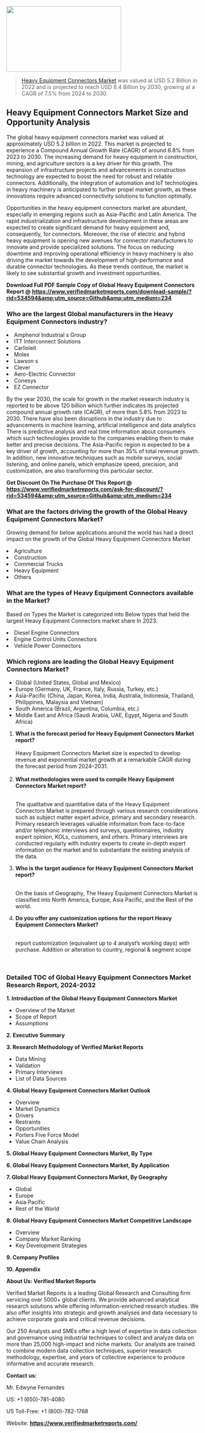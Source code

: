 
<img src="https://ffe5etoiles.com/wp-content/uploads/2024/12/MST1-300x171.png" alt="" width="300" height="171" class="alignnone size-medium wp-image-20088" /><blockquote><p><p><a href="https://www.verifiedmarketreports.com/download-sample/?rid=534594&utm_source=Github&utm_medium=234" target="_blank">Heavy Equipment Connectors Market</a> was valued at USD 5.2 Billion in 2022 and is projected to reach USD 8.4 Billion by 2030, growing at a CAGR of 7.5% from 2024 to 2030.</p></blockquote><p><h2>Heavy Equipment Connectors Market Size and Opportunity Analysis</h2><p>The global heavy equipment connectors market was valued at approximately USD 5.2 billion in 2022. This market is projected to experience a Compound Annual Growth Rate (CAGR) of around 6.8% from 2023 to 2030. The increasing demand for heavy equipment in construction, mining, and agriculture sectors is a key driver for this growth. The expansion of infrastructure projects and advancements in construction technology are expected to boost the need for robust and reliable connectors. Additionally, the integration of automation and IoT technologies in heavy machinery is anticipated to further propel market growth, as these innovations require advanced connectivity solutions to function optimally.</p><p>Opportunities in the heavy equipment connectors market are abundant, especially in emerging regions such as Asia-Pacific and Latin America. The rapid industrialization and infrastructure development in these areas are expected to create significant demand for heavy equipment and, consequently, for connectors. Moreover, the rise of electric and hybrid heavy equipment is opening new avenues for connector manufacturers to innovate and provide specialized solutions. The focus on reducing downtime and improving operational efficiency in heavy machinery is also driving the market towards the development of high-performance and durable connector technologies. As these trends continue, the market is likely to see substantial growth and investment opportunities.</p></p><p class=""><strong>Download Full PDF Sample Copy of Global Heavy Equipment Connectors Report @ <a href="https://www.verifiedmarketreports.com/download-sample/?rid=534594&amp;utm_source=Github&amp;utm_medium=234" target="_blank">https://www.verifiedmarketreports.com/download-sample/?rid=534594&amp;utm_source=Github&amp;utm_medium=234</a></strong></p><h3 id="" class="">Who are the largest Global manufacturers in the Heavy Equipment Connectors industry?</h3><p><li>Amphenol Industrial s Group</li><li> ITT Interconnect Solutions</li><li> Carlisleit</li><li> Molex</li><li> Lawson s</li><li> Clever</li><li> Aero-Electric Connector</li><li> Conesys</li><li> EZ Connector</li></p><div class=""><div class="" dir="" data-message-author-role="" data-message-id="" data-message-model-slug=""><div class=""><div class=""><div class=""><div class="" dir="" data-message-author-role="" data-message-id="" data-message-model-slug=""><div class=""><div class=""><p>By the year 2030, the scale for growth in the market research industry is reported to be above 120 billion which further indicates its projected compound annual growth rate (CAGR), of more than 5.8% from 2023 to 2030. There have also been disruptions in the industry due to advancements in machine learning, artificial intelligence and data analytics There is predictive analysis and real time information about consumers which such technologies provide to the companies enabling them to make better and precise decisions. The Asia-Pacific region is expected to be a key driver of growth, accounting for more than 35% of total revenue growth. In addition, new innovative techniques such as mobile surveys, social listening, and online panels, which emphasize speed, precision, and customization, are also transforming this particular sector.</p><p><strong>Get Discount On The Purchase Of This Report @&nbsp; <a href="https://www.verifiedmarketreports.com/ask-for-discount/?rid=534594&amp;utm_source=Github&amp;utm_medium=234" target="_blank">https://www.verifiedmarketreports.com/ask-for-discount/?rid=534594&amp;utm_source=Github&amp;utm_medium=234</a></strong></p></div></div></div></div></div></div></div></div><h3 id="" class="">What are the factors driving the growth of the Global Heavy Equipment Connectors Market?</h3><p id="" class="">Growing demand for below applications around the world has had a direct impact on the growth of the Global Heavy Equipment Connectors Market</p><p id="" class=""><li>Agriculture</li><li> Construction</li><li> Commercial Trucks</li><li> Heavy Equipment</li><li> Others</li></p><h3 id="" class="">What are the types of Heavy Equipment Connectors available in the Market?</h3><p id="" class="">Based on Types the Market is categorized into Below types that held the largest Heavy Equipment Connectors market share In 2023.</p><p id="" class=""><li>Diesel Engine Connectors</li><li> Engine Control Units Connectors</li><li> Vehicle Power Connectors</li></p><h3 id="" class="">Which regions are leading the Global Heavy Equipment Connectors Market?</h3><ul><li>Global (United States, Global and Mexico)</li><li>Europe (Germany, UK, France, Italy, Russia, Turkey, etc.)</li><li>Asia-Pacific (China, Japan, Korea, India, Australia, Indonesia, Thailand, Philippines, Malaysia and Vietnam)</li><li>South America (Brazil, Argentina, Columbia, etc.)</li><li>Middle East and Africa (Saudi Arabia, UAE, Egypt, Nigeria and South Africa)</li></ul><p><ol><li><strong>What is the forecast period for Heavy Equipment Connectors Market report?<br /></strong><br /><span data-sheets-root="1" data-sheets-value="{&quot;1&quot;:2,&quot;2&quot;:&quot;XXXX size is expected to develop revenue and exponential market growth at a remarkable CAGR during the forecast period from 2024&ndash;2030.&quot;}" data-sheets-userformat="{&quot;2&quot;:12674,&quot;4&quot;:{&quot;1&quot;:2,&quot;2&quot;:16776960},&quot;10&quot;:2,&quot;11&quot;:0,&quot;15&quot;:&quot;Arial&quot;,&quot;16&quot;:12}">Heavy Equipment Connectors Market size is expected to develop revenue and exponential market growth at a remarkable CAGR during the forecast period from 2024&ndash;2031.</span><br /><br /></li><li><strong>What methodologies were used to compile Heavy Equipment Connectors Market report?<br /><br /></strong><p>The qualitative and quantitative data of the&nbsp;Heavy Equipment Connectors Market is prepared through various research considerations such as subject matter expert advice, primary and secondary research. Primary research leverages valuable information from face-to-face and/or telephonic interviews and surveys, questionnaires, industry expert opinion, KOLs, customers, and others. Primary interviews are conducted regularly with industry experts to create in-depth expert information on the market and to substantiate the existing analysis of the data.&nbsp;</p></li><li><strong>Who is the target audience for Heavy Equipment Connectors Market report?<br /><br /></strong><p>On the basis of Geography, The&nbsp;Heavy Equipment Connectors Market is classified into North America, Europe, Asia Pacific, and the Rest of the world.</p></li><li><strong>Do you offer any customization options for the report Heavy Equipment Connectors Market?<br /><br /></strong><p>report customization (equivalent up to 4 analyst&rsquo;s working days) with purchase. Addition or alteration to country, regional &amp; segment scope</p><p>&nbsp;</p></li></ol></p><h3 id="" class="">Detailed TOC of Global Heavy Equipment Connectors Market Research Report, 2024-2032</h3><p id="" class=""><strong>1. Introduction of the Global Heavy Equipment Connectors Market</strong></p><ul><li>Overview of the Market</li><li>Scope of Report</li><li>Assumptions</li></ul><p id="" class=""><strong>2. Executive Summary</strong></p><p id="" class=""><strong>3. Research Methodology of&nbsp;Verified Market Reports</strong></p><ul><li>Data Mining</li><li>Validation</li><li>Primary Interviews</li><li>List of Data Sources</li></ul><p id="" class=""><strong>4. Global Heavy Equipment Connectors Market Outlook</strong></p><ul><li>Overview</li><li>Market Dynamics</li><li>Drivers</li><li>Restraints</li><li>Opportunities</li><li>Porters Five Force Model</li><li>Value Chain Analysis</li></ul><p id="" class=""><strong>5. Global Heavy Equipment Connectors Market, By&nbsp;Type</strong></p><p id="" class=""><strong>6. Global Heavy Equipment Connectors Market, By Application</strong></p><p id="" class=""><strong>7. Global Heavy Equipment Connectors Market, By Geography</strong></p><ul><li>Global</li><li>Europe</li><li>Asia Pacific</li><li>Rest of the World</li></ul><p id="" class=""><strong>8. Global Heavy Equipment Connectors Market Competitive Landscape</strong></p><ul><li>Overview</li><li>Company Market Ranking</li><li>Key Development Strategies</li></ul><p id="" class=""><strong>9. Company Profiles</strong></p><p id="" class=""><strong>10. Appendix</strong></p><p id="" class=""><strong>About Us: Verified Market Reports</strong></p><p id="" class="">Verified Market Reports is a leading Global Research and Consulting firm servicing over 5000+ global clients. We provide advanced analytical research solutions while offering information-enriched research studies. We also offer insights into strategic and growth analyses and data necessary to achieve corporate goals and critical revenue decisions.</p><p id="" class="">Our 250 Analysts and SMEs offer a high level of expertise in data collection and governance using industrial techniques to collect and analyze data on more than 25,000 high-impact and niche markets. Our analysts are trained to combine modern data collection techniques, superior research methodology, expertise, and years of collective experience to produce informative and accurate research.</p><p id="" class=""><strong>Contact us:</strong></p><p id="" class="">Mr. Edwyne Fernandes</p><p id="" class="">US: +1 (650)-781-4080</p><p id="" class="">US Toll-Free: +1 (800)-782-1768</p><p id="" class="">Website: <a target="" data-test-app-aware-link=""><strong>https://www.verifiedmarketreports.com/</strong></a></p>
